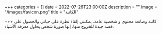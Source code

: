 +++
categories = []
date = 2022-07-26T23:00:00Z
description = ""
image = "/images/favicon.png"
title = "الكاتبة"

+++
كاتبة وصانعة محتوى و شخصية عامة. يمكنني إلقاء نظرة على حياتي والحصول على قصة جيدة للخروج منها. إنها صورة شخص يحاول معرفة الأشياء.